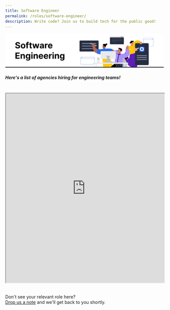 ```yaml
---
title: Software Engineer
permalink: /roles/software-engineer/
description: Write code? Join us to build tech for the public good!
---
```

![](/images/Software%20engineer.png) 
##### Here's a list of agencies hiring for engineering teams!
<br>
<iframe src="https://docs.google.com/spreadsheets/d/e/2PACX-1vRKeIHN2edATjW8zRU5HgoQ6UxtXEYtoeYa1PE2epVh4OlWr0fKP419IZieULRuMXWtNi5lseklG5br/pubhtml?gid=1273200688&amp;single=false&amp;widget=true&amp;headers=false" width="100%" height="600"></iframe>

<br> Don't see your relevant role here? <br> [Drop us a note](https://go.gov.sg/techforpublicgood) and we'll get back to you shortly.